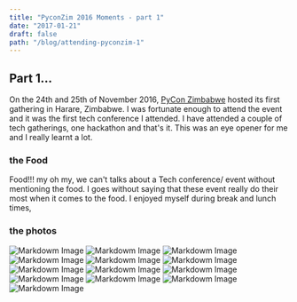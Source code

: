 ```yaml
---
title: "PyconZim 2016 Moments - part 1"
date: "2017-01-21"
draft: false
path: "/blog/attending-pyconzim-1"
---
```


## Part 1...

On the 24th and 25th of November 2016, [PyCon Zimbabwe][1] hosted its first gathering in Harare, Zimbabwe. I was fortunate enough to attend the event
and it was the first tech conference I attended. I have attended a couple of tech gatherings, one hackathon and that's it. This was an eye opener
for me and I really learnt a lot.

### the Food

Food!!! my oh my, we can't talks about a Tech conference/ event without mentioning the food. I goes without saying that these event really do their
most when it comes to the food. I enjoyed myself during break and lunch times,

### the photos

![Markdowm Image][2]
![Markdowm Image][3]
![Markdowm Image][4]
![Markdowm Image][5]
![Markdowm Image][6]
![Markdowm Image][7]
![Markdowm Image][8]
![Markdowm Image][9]
![Markdowm Image][10]
![Markdowm Image][11]
![Markdowm Image][12]
![Markdowm Image][13]
![Markdowm Image][14]

[1]: https://twitter.com/pycon_zim
[2]: https://farm6.staticflickr.com/5598/30673263763_c4e19fff41_z_d.jpg
[3]: https://farm6.staticflickr.com/5605/31110610310_794cf6243d_z_d.jpg
[4]: https://farm6.staticflickr.com/5618/31444484516_bcf2535ffa_z_d.jpg
[5]: https://farm6.staticflickr.com/5473/30640244564_3806e4d5c7_z_d.jpg
[6]: https://farm6.staticflickr.com/5580/30672912953_1e6c99f6af_z_d.jpg
[7]: https://farm1.staticflickr.com/99/31362889072_d899980777_z_d.jpg
[8]: https://farm6.staticflickr.com/5587/31335278652_d85b0183f9_z_d.jpg
[9]: https://farm6.staticflickr.com/5566/30640589064_509e150c40_z_d.jpg
[10]: https://farm6.staticflickr.com/5597/31444598616_78bd5200bc_z_d.jpg
[11]: https://farm6.staticflickr.com/5516/31365842801_b1ac56f018_z_d.jpg
[12]: https://farm6.staticflickr.com/5550/31335015252_ca59000d9b_z_d.jpg
[13]: https://farm6.staticflickr.com/5604/31365793891_fe03e9d38c_z_d.jpg
[14]: https://farm1.staticflickr.com/19/30700220333_b3de924fc7_z_d.jpg
